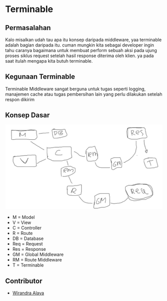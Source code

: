 # Terminable

## Permasalahan
Kalo misalkan udah tau apa itu konsep daripada middleware, yaa terminable adalah bagian daripada itu. cuman mungkin kita sebagai developer ingin tahu caranya bagaimana untuk membuat perform sebuah aksi pada ujung proses siklus request setelah hasil response diterima oleh klien. ya pada saat itulah mengapa kita butuh terminable.

## Kegunaan Terminable
Terminable Middleware sangat berguna untuk tugas seperti logging, manajemen cache atau tugas pembersihan lain yang perlu dilakukan setelah respon dikirim

## Konsep Dasar
<img src="https://github.com/GarapDigital/terminable/blob/2bebb041adeb11e87c1b0a0c5cc11ca09f93f649/terminable_1.JPG" width="700" alt="Terminable Image">

- M = Model
- V = View
- C = Controller
- R = Route
- DB = Database
- Req = Request
- Res = Response
- GM = Global Middleware
- RM = Route Middleware
- T = Terminable

## Contributor
- [Wirandra Alaya](https://github.com/dayCod)
